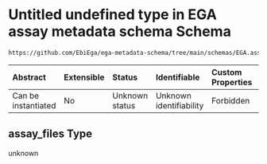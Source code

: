 # Untitled undefined type in EGA assay metadata schema Schema

```txt
https://github.com/EbiEga/ega-metadata-schema/tree/main/schemas/EGA.assay.json#/allOf/1/then/properties/assay_files
```



| Abstract            | Extensible | Status         | Identifiable            | Custom Properties | Additional Properties | Access Restrictions | Defined In                                                                 |
| :------------------ | :--------- | :------------- | :---------------------- | :---------------- | :-------------------- | :------------------ | :------------------------------------------------------------------------- |
| Can be instantiated | No         | Unknown status | Unknown identifiability | Forbidden         | Allowed               | none                | [EGA.assay.json\*](../../../schemas/EGA.assay.json "open original schema") |

## assay\_files Type

unknown
